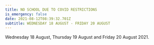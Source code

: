 ```yaml
---
title: NO SCHOOL DUE TO COVID RESTRICTIONS
is_emergency: false
date: 2021-08-12T08:39:32.701Z
subtitle: WEDNESDAY 18 AUGUST - FRIDAY 20 AUGUST
---
```

Wednesday 18 August, Thursday 19 August and Friday 20 August 2021.